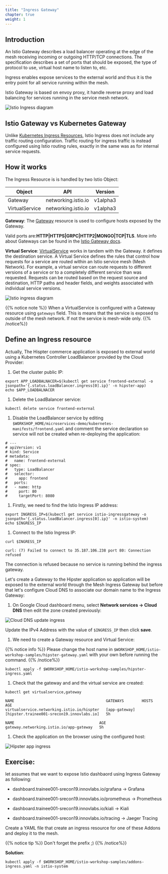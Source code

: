 ```yaml
---
title: "Ingress Gateway"
chapter: true
weight: 1
---
```


## Introduction

An Istio Gateway describes a load balancer operating at the edge of the mesh receiving incoming or outgoing HTTP/TCP connections. The specification describes a set of ports that should be exposed, the type of protocol to use, virtual host name to listen to, etc.

Ingress enables expose services to the external world and thus it is the entry point for all service running within the mesh.


Istio Gateway is based on envoy proxy, it handle reverse proxy and load balancing for services running in the service mesh network.

![Istio Ingress diagram](/images/istio-ingress.png?width=40pc)

## Istio Gateway vs Kubernetes Gateway

Unlike [Kubernetes Ingress Resources](https://kubernetes.io/docs/concepts/services-networking/ingress/), Istio Ingress does not include any traffic routing configuration. Traffic routing for ingress traffic is instead configured using Istio routing rules, exactly in the same was as for internal service requests.

## How it works

The Ingress Resource is is handled by two Istio Object:

| Object           | API                 | Version    |
| -----------------| --------------------|----------- |
| Gateway          | networking.istio.io | v1alpha3   |
| VirtualService   | networking.istio.io | v1alpha3   |


**Gateway**: The [Gateway](https://istio.io/docs/reference/config/networking/v1alpha3/gateway/) resource is used to configure hosts exposed by the Gateway.

Valid ports are:**HTTP|HTTPS|GRPC|HTTP2|MONGO|TCP|TLS**. More info about Gateways can be found in the [Istio Gateway docs](https://istio.io/docs/reference/config/networking/v1alpha3/gateway/).

**Virtual Service**:
[VirtualService](https://istio.io/docs/reference/config/networking/v1alpha3/virtual-service/) works in tandem with the Gateway. it defines the destination service.
A Virtual Service defines the rules that control how requests for a service are routed within an Istio service mesh (Mesh Network). For example, a virtual service can route requests to different versions of a service or to a completely different service than was requested. Requests can be routed based on the request source and destination, HTTP paths and header fields, and weights associated with individual service versions.


![Istio ingress diagram](/images/istio-ingress-diagram.png)


{{% notice note %}}
When a VirtualService is configured with a Gateway resource using `gateways` field. This is means that the  service is exposed to outside of the mesh network. If not the service is mesh-wide only.
{{% /notice%}}

## Define an Ingress resource

Actually, The Hispter commerce application is exposed to external world using a Kubernetes Controller LoadBalancer provided by the Cloud Provider:

1. Get the cluster public IP:
```
export APP_LOADBALNACER=$(kubectl get service frontend-external -o jsonpath='{.status.loadBalancer.ingress[0].ip}' -n hipster-app)
echo $APP_LOADBALNACER
```

1.  Delete the LoadBalancer service:

```
kubectl delete service frontend-external
```

1. Disable the LoadBalancer service by editing `$WORKSHOP_HOME/microservices-demo/kubernetes-manifests/frontend.yaml` and comment the service declaration so service will not be created when re-deploying the application:

```
# ---
# apiVersion: v1
# kind: Service
# metadata:
#   name: frontend-external
# spec:
#   type: LoadBalancer
#   selector:
#     app: frontend
#   ports:
#   - name: http
#     port: 80
#     targetPort: 8080
```


1. Firstly, we need to find the Istio Ingress IP address:

```
export INGRESS_IP=$(kubectl get service istio-ingressgateway -o jsonpath='{.status.loadBalancer.ingress[0].ip}' -n istio-system)
echo $INGRESS_IP
```


1. Connect to the Istio Ingress IP:

```
curl $INGRESS_IP
```

```
curl: (7) Failed to connect to 35.187.106.238 port 80: Connection refused
```

The connection is refused because no service is running behind the ingress gateway.

Let's create a Gateway to the Hipster application so application will be exposed to the external world through the Mesh Ingress Gateway but before that let's configure Cloud DNS to associate our domain name to the Ingress Gateway:


1. On Google Cloud dashboard menu, select **Network services → Cloud DNS** then edit the zone created previously:


![Cloud DNS update ingress](/images/cloud-dns-update-ingress.png?width=50pc)


Update the IPv4 Address with the value of `$INGRESS_IP` then click **save**.

1. We need to create a Gateway resource and Virtual Service:


{{% notice info %}}
Please change the host name in `$WORKSHOP_HOME/istio-workshop-samples/hipster-gateway.yaml` with your own before running the command.
{{% /notice%}}

```
kubectl apply -f $WORKSHOP_HOME/istio-workshop-samples/hipster-ingress.yaml
```

1. Check that the gateway and and the virtual service are created:

```
kubectl get virtualservice,gateway
```

```
NAME                                         GATEWAYS        HOSTS                                        AGE
virtualservice.networking.istio.io/hispter   [app-gateway]   [hipster.trainee001-srecon19.innovlabs.io]   5h

NAME                                      AGE
gateway.networking.istio.io/app-gateway   5h
```

1. Check the application on the browser using the configured host:

![Hipster app ingress](/images/hipster-app-ingress.png?width=50pc)


## Exercise:

let assumes that we want to expose Istio dashbaord using Ingress Gateway as following:

- dashboard.trainee001-srecon19.innovlabs.io/grafana → Grafana

- dashboard.trainee001-srecon19.innovlabs.io/prometheus → Prometheus

- dashboard.trainee001-srecon19.innovlabs.io/kiali → Kiali

- dashboard.trainee001-srecon19.innovlabs.io/tracing → Jaeger Tracing


Create a YAML file that create an ingress resource for one of these Addons and deploy it to the mesh.

{{% notice tip %}}
Don't forget the prefix ;)
{{% /notice%}}

**Solution**:

```
kubectl apply -f $WORKSHOP_HOME/istio-workshop-samples/addons-ingress.yaml -n istio-system

```
